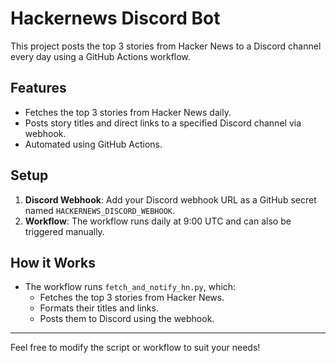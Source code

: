 # Hackernews Discord Bot

This project posts the top 3 stories from Hacker News to a Discord channel every day using a GitHub Actions workflow.

## Features
- Fetches the top 3 stories from Hacker News daily.
- Posts story titles and direct links to a specified Discord channel via webhook.
- Automated using GitHub Actions.

## Setup
1. **Discord Webhook**: Add your Discord webhook URL as a GitHub secret named `HACKERNEWS_DISCORD_WEBHOOK`.
2. **Workflow**: The workflow runs daily at 9:00 UTC and can also be triggered manually.

## How it Works
- The workflow runs `fetch_and_notify_hn.py`, which:
  - Fetches the top 3 stories from Hacker News.
  - Formats their titles and links.
  - Posts them to Discord using the webhook.

---

Feel free to modify the script or workflow to suit your needs! 